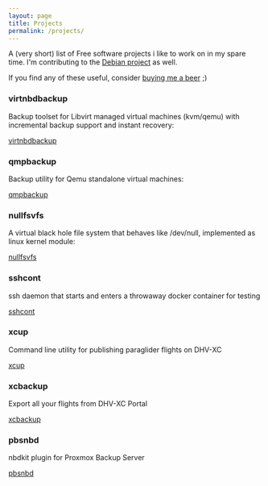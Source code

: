 ```yaml
---
layout: page
title: Projects
permalink: /projects/
---
```


A (very short) list of Free software projects i like to work on in my spare
time. I'm contributing to the [Debian
project](https://qa.debian.org/developer.php?login=abi%40debian.org) as well.

If you find any of these useful, consider [buying me a
beer](https://github.com/sponsors/abbbi) ;)

### virtnbdbackup

Backup toolset for Libvirt managed virtual machines (kvm/qemu) with incremental
backup support and instant recovery:

[virtnbdbackup](https://github.com/abbbi/virtnbdbackup)

### qmpbackup

Backup utility for Qemu standalone virtual machines:

[qmpbackup](https://github.com/abbbi/qmpbackup)

### nullfsvfs

A virtual black hole file system that behaves like /dev/null, implemented as
linux kernel module:

[nullfsvfs](https://github.com/abbbi/nullfsvfs)

### sshcont

ssh daemon that starts and enters a throwaway docker container for testing

[sshcont](https://github.com/abbbi/sshcont)

### xcup

Command line utility for publishing paraglider flights on DHV-XC

[xcup](https://github.com/abbbi/xcup)

### xcbackup

Export all your flights from DHV-XC Portal

[xcbackup](https://github.com/abbbi/xcbackup)


### pbsnbd

nbdkit plugin for Proxmox Backup Server

[pbsnbd](https://github.com/abbbi/pbsnbd)
